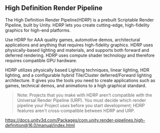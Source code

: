 ## High Definition Render Pipeline

The High Definition Render Pipeline(HDRP) is a prebuilt Scriptable Render Pipeline, built by Unity. HDRP lets you create cutting-edge, high-fidelity graphics for high-end platforms.
 
Use HDRP for AAA quality games, automotive demos, architectural applications and anything that requires high-fidelity graphics. HDRP uses physically-based lighting and materials, and supports both forward and deferred rendering. HDRP uses compute shader technology and therefore requires compatible GPU hardware.
 
HDRP utilizes physically based Lighting techniques, linear lighting, HDR lighting, and a configurable hybrid Tile/Cluster deferred/Forward lighting architecture. It gives you the tools you need to create applications such as games, technical demos, and animations to a high graphical standard.


> Note: Projects that you make with HDRP aren't compatible with the Universal Render Pipeline (URP). You must decide which render pipeline your Project uses before you start development; HDRP features aren't cross-compatible between HDRP and URP.


https://docs.unity3d.com/Packages/com.unity.render-pipelines.high-definition@16.0/manual/index.html




